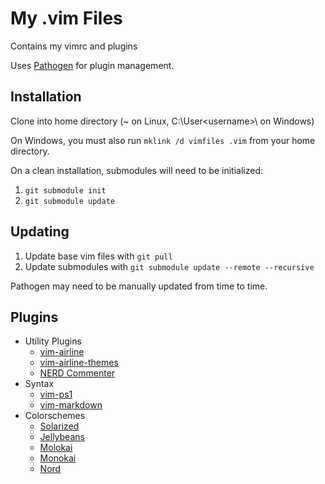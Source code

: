 # My .vim Files

Contains my vimrc and plugins

Uses [Pathogen](https://github.com/tpope/vim-pathogen) for plugin management.

## Installation
Clone into home directory (~ on Linux, C:\User\<username>\ on Windows)

On Windows, you must also run `mklink /d vimfiles .vim` from your home
directory.

On a clean installation, submodules will need to be initialized:
1. `git submodule init`
2. `git submodule update`

## Updating
1. Update base vim files with `git pull`
2. Update submodules with `git submodule update --remote --recursive`

Pathogen may need to be manually updated from time to time.

## Plugins
- Utility Plugins
    - [vim-airline](https://github.com/vim-airline/vim-airline)
    - [vim-airline-themes](https://github.com/vim-airline/vim-airline-themes)
    - [NERD Commenter](https://github.com/preservim/nerdcommenter/)
- Syntax
    - [vim-ps1](https://github.com/PProvost/vim-ps1/)
    - [vim-markdown](https://github.com/preservim/vim-markdown)
- Colorschemes
    - [Solarized](https://github.com/altercation/vim-colors-solarized)
    - [Jellybeans](https://github.com/nanotech/jellybeans.vim)
    - [Molokai](https://github.com/tomasr/molokai)
    - [Monokai](https://github.com/sickill/vim-monokai)
    - [Nord](https://github.com/arcticicestudio/nord-vim)

